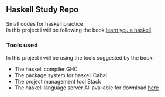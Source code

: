 ## Haskell Study Repo
Small codes for haskell practice\
In this project i will be following the book [learn you a haskell](https://www.learnyouahaskell.com)

### Tools used
In this project i will be using the tools suggested by the book:
* The haskell compiler GHC
* The package system for haskell Cabal
* The project management tool Stack
* The haskell language server
All available for download [here](https://www.haskell.org/downloads/)
